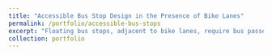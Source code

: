 ```yaml
---
title: "Accessible Bus Stop Design in the Presence of Bike Lanes"
permalink: /portfolio/accessible-bus-stops
excerpt: "Floating bus stops, adjacent to bike lanes, require bus passengers to cross the bike lane to board or alight, creating challenges, especially for visually impaired and wheelchair users. This study examined different floating bus stop designs in Greater Boston, analyzing rider behavior and conflicts with bicyclists, and provides design recommendations to improve accessibility and safety.<br/><img src='/images/bus_stop_poster.jpg'>"
collection: portfolio
---
```

